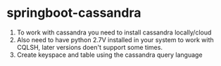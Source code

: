 # springboot-cassandra

1. To work with cassandra you need to install cassandra locally/cloud
2. Also need to have python 2.7V installed in your system to work with CQLSH, later versions doen't support some times.
3. Create keyspace and table using the cassandra query language
